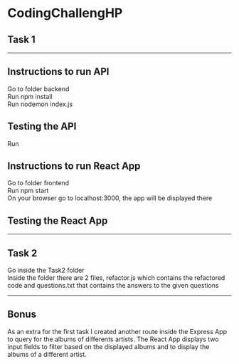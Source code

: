 ﻿# CodingChallengHP
## Task 1
---

## Instructions to run API
Go to folder backend
<br>
Run npm install
<br>
Run nodemon index.js
<br>


## Testing the API
Run 

## Instructions to run React App
Go to folder frontend
<br>
Run npm start
<br>
On your browser go to localhost:3000, the app will be displayed there

## Testing the React App
----
## Task 2
Go inside the Task2 folder
<br>
Inside the folder there are 2 files, refactor.js which contains the refactored code and questions.txt that contains the answers to the given questions

----
## Bonus
As an extra for the first task I created another route inside the Express App to query for the albums of differents artists. The React App displays two input fields to filter based on the displayed albums and to display the albums of a different artist.
